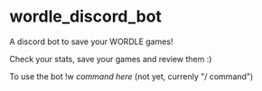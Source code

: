 # wordle_discord_bot

A discord bot to save your WORDLE games!

Check your stats, save your games and review them :)

To use the bot !w _command here_ (not yet, currenly "/ command")
